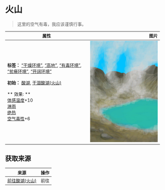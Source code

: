 # 火山  
> 这里的空气有毒，我应该谨慎行事。  
  
  属性  |   图片   
 ----  |  ----:   
 **标签：**	[“干燥环境”](tag_EnvDry.md), [“高地”](tag_Highland.md), [“有毒环境”](tag_EnvToxic.md), [“贫瘠环境”](tag_EnvInfertile.md), [“开阔环境”](tag_EnvOpen.md)<br><br>**初始：**	[酸湖](AcidLake.md), [干涸酸湖(火山)](AcidLakePuddle.md)<br><br>** 效果: **<br>[体感温度](TemperaturePerceived.md)+10<br>[淋雨](RainExposure.md)<br>[绝热](InsulationHeat.md)<br>[空气毒性](AirToxicity.md)+6  |  ![](Sprite/AcidLake.png)   
  
## 获取来源  
来源  |  操作  
----  |  ----  
[前往酸湖(火山)](Path_VolcanoToAcidLake.md)  |  前往  
